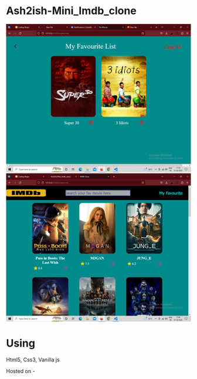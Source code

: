 # Ash2ish-Mini_Imdb_clone

![](fav.png)
![](view.png)

# Using
Html5, Css3, Vanilla js

Hosted on -
